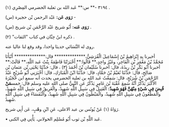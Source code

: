 ٣١٩٤ -** س:** عَبد الله بن ثعلبة الحضرمي المِصْرِي (١) .

**رَوَى عَن:** عَبْد الرحمن بْن حجيرة (س) -

**رَوَى عَنه:** أَبُو شريح عَبْد الرَّحْمَنِ بْن شريح (س) .

ذكره ابنُ حِبَّان في كتاب "الثقات" (٢) .

روى له النَّسَائي حديثا واحدا، وقد وقع لنا عاليا عنه.

أخبرنا بِهِ إِبْرَاهِيمُ بْنُ إِسْمَاعِيلَ الْقُرَشِيُّ،************** قال:************** أَنْبَأَنَا مُحَمَّدُ بْنُ مَعْمَرِ بْنِ الْفَاخِرِ، وغَيْرُ واحِدٍ،** قَالُوا:** أَخْبَرَتْنَا فَاطِمَةُ بِنْتُ عَبد اللَّهِ،** قَالَتْ:** أخبرنا أَبُو بَكْرِ بْنُ رِيذَةَ، قال: أخبرنا سُلَيْمان بْنُ أَحْمَدَ (٣) ، قال: حَدَّثَنَا يَحْيَى بْن عثمان بْن صَالِحٍ، قال: حَدَّثَنَا نُعَيْمُ بْنُ حَمَّادٍ، قال: حَدَّثَنَا ابْنُ الْمُبَارَكِ، قال: أَخْبَرَنِي أَبُو شُرَيْحٍ عَبْدُ الرَّحْمَنِ بْنُ شُرَيْحٍ، قال: سَمِعْتُ عَبد الله بن ثعلبة الحضرمي يحدث أنه سمع ابن حُجَيْرَةَ الأَكْبَرَ يَذْكُرُ أَنَّهُ سَمِعَ عُقْبَةَ بْنَ عَامِرٍ يَذْكُرُ عَنِ النَّبِيُّ صلى الله عليه وسلم قال: خمس**مَنْ قُبِضَ فِي شَيْءٍ مِنْهُنَّ فَهُوَ شَهِيدٌ:** الْقَتِيلُ فِي سَبِيلِ اللَّهِ شَهِيدٌ، والْغَرِيقُ فِي سَبِيلِ اللَّهِ شَهِيدٌ، والْمَطْعُونُ فِي سَبِيلِ اللَّهِ شَهِيدٌ، والْمَبْطُونُ فِي سَبِيلِ اللَّهِ شَهِيدٌ، والْنُفَسَاءُ فِي سَبِيلِ اللَّهِ شَهِيدٌ.

رَوَاهُ (١) عَنْ يُونُس بن عبد الاعلى، عَنِ ابْنِ وهْبٍ، عَن أَبِي شريح.

• عَبد اللَّهِ بْن ثوب أَبُو مُسْلِم الخولاني. يَأْتِي فِي الكنى.